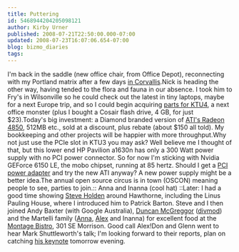 ```yaml
---
title: Puttering
id: 5468944204205098121
author: Kirby Urner
published: 2008-07-21T22:50:00.000-07:00
updated: 2008-07-23T16:07:06.654-07:00
blog: bizmo_diaries
tags: 
---
```


I'm back in the saddle (new office chair, from Office Depot), reconnecting with my Portland matrix after a few days [in Corvallis](http://worldgame.blogspot.com/2008/07/quaker-portal.html).Nick is heading the other way, having tended to the flora and fauna in our absence.  I took him to Fry's in Wilsonville so he could check out the latest in tiny laptops, maybe for a next Europe trip, and so I could begin acquiring [parts for KTU4](http://worldgame.blogspot.com/2004/12/welcome-to-my-world.html), a next office monster (plus I bought a Cosair flash drive, 4 GB, for just $23).Today's big investment:  a Diamond branded version of [ATI's Radeon 4850](http://www.tomshardware.com/news/amd-ati-radeon,5514.html), 512MB etc., sold at a discount, plus rebate (about $150 all told).  My bookkeeping and other projects will be happier with more throughput.Why not just use the PCIe slot in KTU3 you may ask?  Well believe me I thought of that, but this lower end HP Pavilion a1630n has only a 300 Watt power supply with no PCI power connector.   So for now I'm sticking with Nvidia GEForce 6150 LE, the mobo chipset, running at 85 hertz.  Should I get a [PCI power adapter](http://www.newegg.com/Product/Product.aspx?Item=N82E16812189120) and try the new ATI anyway?  A new power supply might be a better idea.The annual open source circus is in town (OSCON) meaning people to see, parties to join.[](https://blogger.googleusercontent.com/img/b/R29vZ2xl/AVvXsEjvaKDxEp1Xbf15bwnqKWvNznhMRg37XbmSMlWxP6KD2hgHdXwcDAsRWpnKD7ze_ELImkNUnwz1O6dhsJ5VyfC2pphENnx1YAryP_amcVs2GApPirkuAmixawgWneaBHqU67gDiWQ/s1600-h/anna_inanna.jpg):: Anna and Inanna (cool hat) ::Later:  I had a good time showing [Steve Holden](http://holdenweb.com/) around Hawthorne, including the Linus Pauling House, where I introduced him to Patrick Barton.  Steve and I then joined Andy Baxter (with Google Australia), [Duncan McGreggor](http://oubiwann.blogspot.com/) ([divmod](http://divmod.org/)) and the Martelli family ([Anna](http://c2.com/cgi/wiki?AnnaRavenscroft), [Alex](http://c2.com/cgi/wiki?AlexMartelli) and Inanna) for excellent food at the [Montage Bistro](http://www.montageportland.com/), 301 SE Morrison.  Good call Alex!Don and Glenn went to hear Mark Shuttleworth's talk; I'm looking forward to their reports, plan on catching [his keynote](http://worldgame.blogspot.com/2008/07/business-buzz.html) tomorrow evening.